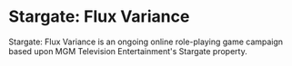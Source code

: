 Stargate: Flux Variance
==
Stargate: Flux Variance is an ongoing online role-playing game campaign based upon MGM Television Entertainment's Stargate property.
